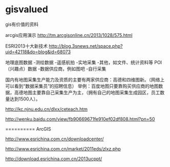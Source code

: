 gisvalued
=========

gis有价值的资料

arcgis应用演示
http://tm.arcgisonline.cn/2013/1028/575.html

ESRI2013十大新技术
http://blog.3snews.net/space.php?uid=42118&do=blog&id=68073


地理底图数据
-测绘数据
-遥感航拍
-实地采集
-其他，如文件、统计资料等
POI（兴趣点）数据
-数据供应商，例如图吧
-自行采集

国内有地图采集生产能力及资质的主要有两家供应商：高德和四维图新。（网络上可以看到“数据采集员”的招聘信息）
举例：百度地图只要靠购买供应商的地图数据，高德地图主要靠自己采集生产为主，（拥有自己的地图采集生成园区，员工数量达到1500人）。

http://kc.njnu.edu.cn/dlxx/ceteach.htm

http://wenku.baidu.com/view/fb90669671fe910ef02df808.html?pn=50

==========
ArcGIS

http://www.esrichina.com.cn/downloadcenter/

http://www.esrichina.com.cn/market/2011eds/zlxz.php

http://download.esrichina.com.cn/2013ucppt/

